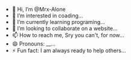 - 👋 Hi, I’m @Mrx-Alone
- 👀 I’m interested in coading...
- 🌱 I’m currently learning programing...
- 💞️ I’m looking to collaborate on a website...
- 📫 How to reach me, Sry you can't, for now...
- 😄 Pronouns: __...
- ⚡ Fun fact: I am always ready to help others...

<!---
Mrx-Alone/Mrx-Alone is a ✨ special ✨ repository because its `README.md` (this file) appears on your GitHub profile.
You can click the Preview link to take a look at your changes.
--->
